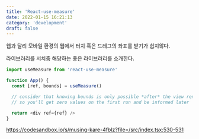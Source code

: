 ```yaml
---
title: 'React-use-measure'
date: 2022-01-15 16:21:13
category: 'development'
draft: false
---
```


웹과 달리 모바일 환경의 웹에서 터치 혹은 드레그의 좌표를 받기가 쉽지않다. <br />

라이브러리를 서치중 해당하는 좋은 라이브러리를 소개한다. <br />

```javascript
import useMeasure from 'react-use-measure'

function App() {
  const [ref, bounds] = useMeasure()

  // consider that knowing bounds is only possible *after* the view renders
  // so you'll get zero values on the first run and be informed later

  return <div ref={ref} />
}
```

https://codesandbox.io/s/musing-kare-4fblz?file=/src/index.tsx:530-531
